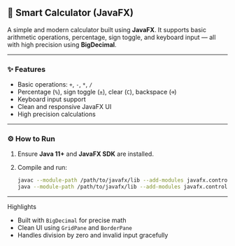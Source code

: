 

## 🧮 Smart Calculator (JavaFX)

A simple and modern calculator built using **JavaFX**.
It supports basic arithmetic operations, percentage, sign toggle, and keyboard input — all with high precision using **BigDecimal**.

---

### ✨ Features

* Basic operations: `+`, `-`, `*`, `/`
* Percentage (`%`), sign toggle (`±`), clear (`C`), backspace (`⌫`)
* Keyboard input support
* Clean and responsive JavaFX UI
* High precision calculations

---

### ⚙️ How to Run

1. Ensure **Java 11+** and **JavaFX SDK** are installed.
2. Compile and run:

   ```bash
   javac --module-path /path/to/javafx/lib --add-modules javafx.controls CalculatorApp.java
   java --module-path /path/to/javafx/lib --add-modules javafx.controls CalculatorApp
   ```

---
 Highlights

* Built with `BigDecimal` for precise math
* Clean UI using `GridPane` and `BorderPane`
* Handles division by zero and invalid input gracefully

